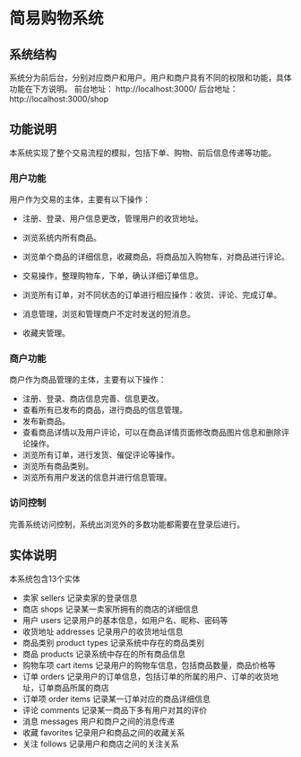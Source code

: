 # 简易购物系统

## 系统结构

系统分为前后台，分别对应商户和用户。用户和商户具有不同的权限和功能，具体功能在下方说明。
前台地址： http://localhost:3000/
后台地址：http://localhost:3000/shop

## 功能说明

本系统实现了整个交易流程的模拟，包括下单、购物、前后信息传递等功能。

### 用户功能

用户作为交易的主体，主要有以下操作：

* 注册、登录、用户信息更改，管理用户的收货地址。

* 浏览系统内所有商品。

* 浏览单个商品的详细信息，收藏商品，将商品加入购物车，对商品进行评论。

* 交易操作，整理购物车，下单，确认详细订单信息。

* 浏览所有订单，对不同状态的订单进行相应操作：收货、评论、完成订单。

* 消息管理，浏览和管理商户不定时发送的短消息。

* 收藏夹管理。

### 商户功能

商户作为商品管理的主体，主要有以下操作：

* 注册、登录、商店信息完善、信息更改。
* 查看所有已发布的商品，进行商品的信息管理。
* 发布新商品。
* 查看商品详情以及用户评论，可以在商品详情页面修改商品图片信息和删除评论操作。
* 浏览所有订单，进行发货、催促评论等操作。
* 浏览所有商品类别。
* 浏览所有用户发送的信息并进行信息管理。
### 访问控制
 完善系统访问控制，系统出浏览外的多数功能都需要在登录后进行。
 ## 实体说明
 本系统包含13个实体
* 卖家 sellers 记录卖家的登录信息
* 商店 shops 记录某一卖家所拥有的商店的详细信息
* 用户 users 记录用户的基本信息，如用户名、昵称、密码等
* 收货地址 addresses 记录用户的收货地址信息
* 商品类别 product types 记录系统中存在的商品类别
* 商品 products 记录系统中存在的所有商品信息
* 购物车项 cart items 记录用户的购物车信息，包括商品数量，商品价格等
* 订单 orders 记录用户的订单信息，包括订单的所属的用户、订单的收货地址，订单商品所属的商店
* 订单项 order items 记录某一订单对应的商品详细信息
* 评论 comments 记录某一商品下多有用户对其的评价
* 消息 messages 用户和商户之间的消息传递
* 收藏 favorites  记录用户和商品之间的收藏关系
* 关注 follows 记录用户和商店之间的关注关系



